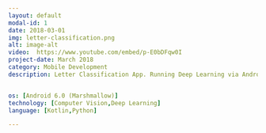 ```yaml
---
layout: default
modal-id: 1
date: 2018-03-01
img: letter-classification.png
alt: image-alt
video:  https://www.youtube.com/embed/p-E0bDFqw0I
project-date: March 2018
category: Mobile Development
description: Letter Classification App. Running Deep Learning via Android Mobile. The app are able to classify A,B,C until J (10 letters). </br>Model are available for training with dataset consist of label. Training weights are saved to be used with Android app. CNN layer consists of 3 convolutional layer, followed by max pooling. Optimizer Adam is used.


os: [Android 6.0 (Marshmallow)]
technology: [Computer Vision,Deep Learning]
language: [Kotlin,Python]

---
```

